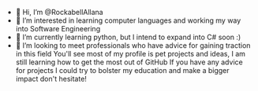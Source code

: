- 👋 Hi, I’m @RockabellAllana
- 👀 I’m interested in learning computer languages and working my way into Software Engineering
- 🌱 I’m currently learning python, but I intend to expand into C# soon :) 
- 💞️ I’m looking to meet professionals who have advice for gaining traction in this field
You'll see most of my profile is pet projects and ideas, I am still learning how to get the most out of GitHub
If you have any advice for projects I could try to bolster my education and make a bigger impact don't hesitate! 
